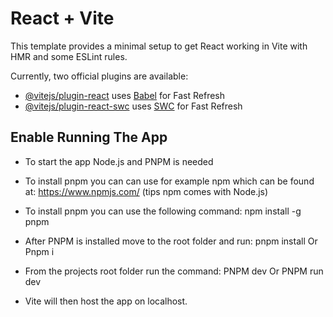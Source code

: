 # React + Vite

This template provides a minimal setup to get React working in Vite with HMR and some ESLint rules.

Currently, two official plugins are available:

- [@vitejs/plugin-react](https://github.com/vitejs/vite-plugin-react/blob/main/packages/plugin-react/README.md) uses [Babel](https://babeljs.io/) for Fast Refresh
- [@vitejs/plugin-react-swc](https://github.com/vitejs/vite-plugin-react-swc) uses [SWC](https://swc.rs/) for Fast Refresh

## Enable Running The App 

- To start the app Node.js and PNPM is needed 

- To install pnpm you can can use for example npm which can be found at: https://www.npmjs.com/ (tips npm comes with Node.js)  

- To install pnpm you can use the following command: npm install -g pnpm

- After PNPM is installed move to the root folder and run: pnpm install Or Pnpm i

- From the projects root folder run the command: PNPM dev Or PNPM run dev 

- Vite will then host the app on localhost.




